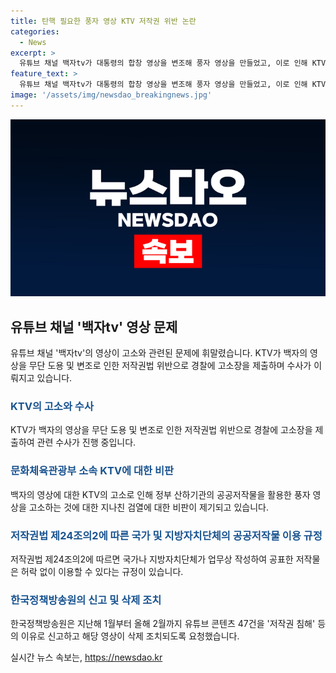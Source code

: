 ```yaml
---
title: 탄핵 필요한 풍자 영상 KTV 저작권 위반 논란
categories:
  - News
excerpt: >
  유튜브 채널 백자tv가 대통령의 합창 영상을 변조해 풍자 영상을 만들었고, 이로 인해 KTV가 백자에 대해 저작권법 위반으로 고소장을 제출한 것으로 드러났다. 이에 대한 서울 경찰서의 수사가 진행 중이며, 백자는 이에 대한 조사를 받을 예정이라 밝혔다. 이에 대해 공공저작물을 활용한 풍자 영상을 고소하는 것이 지나치다는 지적이 나왔으며, 한국정책방송원은 최근 47건의 유튜브 콘텐츠를 신고하고 삭제 조치를 받았다고 밝혀졌다. 관련 영상은 모두 5일 이내에 삭제되었다고 한다. KTV는 내부 모니터링 후 법률 검토를 마친 뒤 고소 과정을 진행했다고 전했다. 이에 대한 계속적인 관심이 예상된다.
feature_text: >
  유튜브 채널 백자tv가 대통령의 합창 영상을 변조해 풍자 영상을 만들었고, 이로 인해 KTV가 백자에 대해 저작권법 위반으로 고소장을 제출한 것으로 드러났다. 이에 대한 서울 경찰서의 수사가 진행 중이며, 백자는 이에 대한 조사를 받을 예정이라 밝혔다. 이에 대해 공공저작물을 활용한 풍자 영상을 고소하는 것이 지나치다는 지적이 나왔으며, 한국정책방송원은 최근 47건의 유튜브 콘텐츠를 신고하고 삭제 조치를 받았다고 밝혀졌다. 관련 영상은 모두 5일 이내에 삭제되었다고 한다. KTV는 내부 모니터링 후 법률 검토를 마친 뒤 고소 과정을 진행했다고 전했다. 이에 대한 계속적인 관심이 예상된다.
image: '/assets/img/newsdao_breakingnews.jpg'
---
```


<p><img src="/assets/img/newsdao_breakingnews.jpg" alt="ranknews 속보" /></p>

<h2 data-ke-size="size26">유튜브 채널 '백자tv' 영상 문제</h2>

<p data-ke-size="size16">유튜브 채널 '백자tv'의 영상이 고소와 관련된 문제에 휘말렸습니다. KTV가 백자의 영상을 무단 도용 및 변조로 인한 저작권법 위반으로 경찰에 고소장을 제출하며 수사가 이뤄지고 있습니다.</p>

<h3><b><span style="color: #1a5490;">KTV의 고소와 수사</span></b></h3>

<p data-ke-size="size16">KTV가 백자의 영상을 무단 도용 및 변조로 인한 저작권법 위반으로 경찰에 고소장을 제출하여 관련 수사가 진행 중입니다.</p>

<h3><b><span style="color: #1a5490;">문화체육관광부 소속 KTV에 대한 비판</span></b></h3>

<p data-ke-size="size16">백자의 영상에 대한 KTV의 고소로 인해 정부 산하기관의 공공저작물을 활용한 풍자 영상을 고소하는 것에 대한 지나친 검열에 대한 비판이 제기되고 있습니다.</p>

<h3><b><span style="color: #1a5490;">저작권법 제24조의2에 따른 국가 및 지방자치단체의 공공저작물 이용 규정</span></b></h3>

<p data-ke-size="size16">저작권법 제24조의2에 따르면 국가나 지방자치단체가 업무상 작성하여 공표한 저작물은 허락 없이 이용할 수 있다는 규정이 있습니다.</p>

<h3><b><span style="color: #1a5490;">한국정책방송원의 신고 및 삭제 조치</span></b></h3>

<p data-ke-size="size16">한국정책방송원은 지난해 1월부터 올해 2월까지 유튜브 콘텐츠 47건을 '저작권 침해' 등의 이유로 신고하고 해당 영상이 삭제 조치되도록 요청했습니다.</p>
실시간 뉴스 속보는, <a href="https://newsdao.kr" rel="dofollow">https://newsdao.kr</a>


